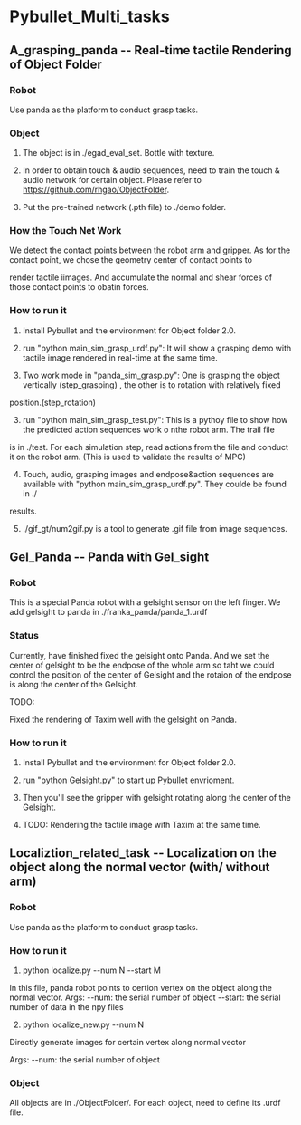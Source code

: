 # Pybullet_Multi_tasks


## A_grasping_panda -- Real-time tactile Rendering of Object Folder

### Robot
Use panda as the platform to conduct grasp tasks.

### Object
1. The object is in ./egad_eval_set. Bottle with texture.

2. In order to obtain touch & audio sequences, need to train the touch & audio network for certain object. Please refer to 
https://github.com/rhgao/ObjectFolder.

3. Put the pre-trained network (.pth file) to ./demo folder.

### How the Touch Net Work

We detect the contact points between the robot arm and gripper. As for the contact point, we chose the geometry center of contact points to

render tactile iimages. And accumulate the normal and shear forces of those contact points to obatin forces.

### How to run it

1. Install Pybullet and the environment for Object folder 2.0.

2. run "python main_sim_grasp_urdf.py": It will show a grasping demo with tactile image rendered in real-time at the same time.

3. Two work mode in "panda_sim_grasp.py": One is grasping the object vertically (step_grasping) , the other is to rotation with relatively fixed 

position.(step_rotation)

3. run "python main_sim_grasp_test.py": This is a pythoy file to show how the predicted action sequences work o nthe robot arm. The trail file 

is in ./test. For each simulation step, read actions from the file and conduct it on the robot arm. (This is used to validate the results of MPC)

4. Touch, audio, grasping images and endpose&action sequences are available with "python main_sim_grasp_urdf.py". They coulde be found in ./

results. 

5. ./gif_gt/num2gif.py is a tool to generate .gif file from image sequences.


## Gel_Panda -- Panda with Gel_sight

### Robot

This is a special Panda robot with a gelsight sensor on the left finger. We add gelsight to panda in ./franka_panda/panda_1.urdf 

### Status

Currently, have finished fixed the gelsight onto Panda. And we set the center of gelsight to be the endpose of the whole arm so taht we could control the position of the center of Gelsight and the rotaion of the endpose is along the center of the Gelsight. 

TODO:

Fixed the rendering of Taxim well with the gelsight on Panda.
 
### How to run it

1. Install Pybullet and the environment for Object folder 2.0.

2. run "python Gelsight.py" to start up Pybullet envrioment.

3. Then you'll see the gripper with gelsight rotating along the center of the Gelsight.

4. TODO: Rendering the tactile image with Taxim at the same time.

## Localiztion_related_task -- Localization on the object along the normal vector (with/ without arm)

### Robot
Use panda as the platform to conduct grasp tasks.

### How to run it

1. python localize.py --num N --start M

In this file, panda robot points to certion vertex on the object along the normal vector.
Args:
--num: the serial number of object
--start: the serial number of data in the npy files

2. python localize_new.py --num N

Directly generate images for certain vertex along normal vector

Args:
--num: the serial number of object

### Object
All objects are in ./ObjectFolder/. For each object, need to define its .urdf file. 
